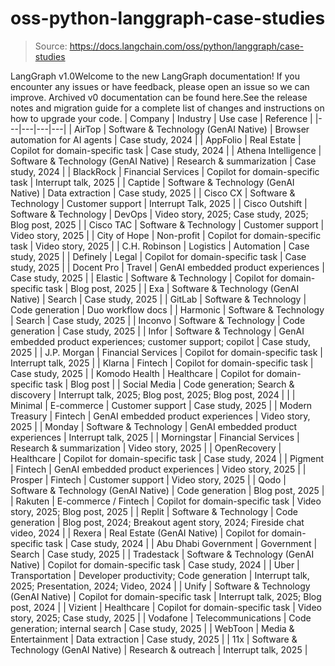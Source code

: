 # oss-python-langgraph-case-studies

> Source: https://docs.langchain.com/oss/python/langgraph/case-studies

LangGraph v1.0Welcome to the new LangGraph documentation! If you encounter any issues or have feedback, please open an issue so we can improve. Archived v0 documentation can be found here.See the release notes and migration guide for a complete list of changes and instructions on how to upgrade your code.
| Company | Industry | Use case | Reference |
|---|---|---|---|
| AirTop | Software & Technology (GenAI Native) | Browser automation for AI agents | Case study, 2024 |
| AppFolio | Real Estate | Copilot for domain-specific task | Case study, 2024 |
| Athena Intelligence | Software & Technology (GenAI Native) | Research & summarization | Case study, 2024 |
| BlackRock | Financial Services | Copilot for domain-specific task | Interrupt talk, 2025 |
| Captide | Software & Technology (GenAI Native) | Data extraction | Case study, 2025 |
| Cisco CX | Software & Technology | Customer support | Interrupt Talk, 2025 |
| Cisco Outshift | Software & Technology | DevOps | Video story, 2025; Case study, 2025; Blog post, 2025 |
| Cisco TAC | Software & Technology | Customer support | Video story, 2025 |
| City of Hope | Non-profit | Copilot for domain-specific task | Video story, 2025 |
| C.H. Robinson | Logistics | Automation | Case study, 2025 |
| Definely | Legal | Copilot for domain-specific task | Case study, 2025 |
| Docent Pro | Travel | GenAI embedded product experiences | Case study, 2025 |
| Elastic | Software & Technology | Copilot for domain-specific task | Blog post, 2025 |
| Exa | Software & Technology (GenAI Native) | Search | Case study, 2025 |
| GitLab | Software & Technology | Code generation | Duo workflow docs |
| Harmonic | Software & Technology | Search | Case study, 2025 |
| Inconvo | Software & Technology | Code generation | Case study, 2025 |
| Infor | Software & Technology | GenAI embedded product experiences; customer support; copilot | Case study, 2025 |
| J.P. Morgan | Financial Services | Copilot for domain-specific task | Interrupt talk, 2025 |
| Klarna | Fintech | Copilot for domain-specific task | Case study, 2025 |
| Komodo Health | Healthcare | Copilot for domain-specific task | Blog post |
| Social Media | Code generation; Search & discovery | Interrupt talk, 2025; Blog post, 2025; Blog post, 2024 | |
| Minimal | E-commerce | Customer support | Case study, 2025 |
| Modern Treasury | Fintech | GenAI embedded product experiences | Video story, 2025 |
| Monday | Software & Technology | GenAI embedded product experiences | Interrupt talk, 2025 |
| Morningstar | Financial Services | Research & summarization | Video story, 2025 |
| OpenRecovery | Healthcare | Copilot for domain-specific task | Case study, 2024 |
| Pigment | Fintech | GenAI embedded product experiences | Video story, 2025 |
| Prosper | Fintech | Customer support | Video story, 2025 |
| Qodo | Software & Technology (GenAI Native) | Code generation | Blog post, 2025 |
| Rakuten | E-commerce / Fintech | Copilot for domain-specific task | Video story, 2025; Blog post, 2025 |
| Replit | Software & Technology | Code generation | Blog post, 2024; Breakout agent story, 2024; Fireside chat video, 2024 |
| Rexera | Real Estate (GenAI Native) | Copilot for domain-specific task | Case study, 2024 |
| Abu Dhabi Government | Government | Search | Case study, 2025 |
| Tradestack | Software & Technology (GenAI Native) | Copilot for domain-specific task | Case study, 2024 |
| Uber | Transportation | Developer productivity; Code generation | Interrupt talk, 2025; Presentation, 2024; Video, 2024 |
| Unify | Software & Technology (GenAI Native) | Copilot for domain-specific task | Interrupt talk, 2025; Blog post, 2024 |
| Vizient | Healthcare | Copilot for domain-specific task | Video story, 2025; Case study, 2025 |
| Vodafone | Telecommunications | Code generation; internal search | Case study, 2025 |
| WebToon | Media & Entertainment | Data extraction | Case study, 2025 |
| 11x | Software & Technology (GenAI Native) | Research & outreach | Interrupt talk, 2025 |